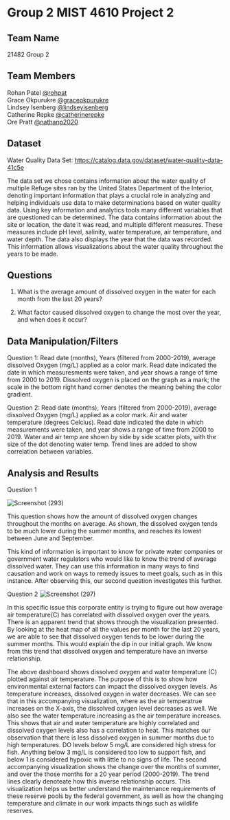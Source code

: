 # Group 2 MIST 4610 Project 2




## Team Name
21482 Group 2

## Team Members
Rohan Patel [@rohpat](https://github.com/rohpat)  <br>
Grace Okpurukre  [@graceokpurukre](https://github.com/graceokpurukre) <br>
Lindsey Isenberg [@lindseyisenberg](https://github.com/lindseyisenberg)  <br>
Catherine Repke  [@catherinerepke](https://github.com/catherinerepke) <br> 
Ore Pratt [@nathanp2020](https://github.com/nathanp2020) <br> 
## Dataset

Water Quality Data Set: https://catalog.data.gov/dataset/water-quality-data-41c5e

The data set we chose contains information about the water quality of multiple Refuge sites ran by the United States Department of the Interior, denoting important information that plays a crucial role in analyzing and helping individuals use data to make determinations based on water quality data. Using key information and analytics tools many different variables that are questioned can be determined.  The data contains information about the site or location, the date it was read, and multiple different measures. These measures include pH level, salinity, water temperature, air temperature, and water depth. The data also displays the year that the data was recorded. This information allows visualizations about the water quality throughout the years to be made. 

## Questions
1. What is the average amount of dissolved oxygen in the water for each month from the last 20 years?


2. What factor caused dissolved oxygen to change the most over the year, and when does it occur?

## Data Manipulation/Filters
Question 1: Read date (months), Years (filtered from 2000-2019), average dissolved Oxygen (mg/L) applied as a color mark. Read date indicated the date in which measuresments were taken, and year shows a range of time from 2000 to 2019.
Dissolved oxygen is placed on the graph as a mark; the scale in the bottom right hand corner denotes the meaning behing the color gradient.

Question 2:
Read date (months), Years (filtered from 2000-2019), average dissolved Oxygen (mg/L) applied as a color mark. Air and water temperature (degrees Celcius).  Read date indicated the date in which measurements were taken, and year shows a range of time from 2000 to 2019. Water and air temp are shown by side by side scatter plots, with the size of the dot denoting water temp. Trend lines are added to show correlation between variables.
## Analysis and Results

Question 1

![Screenshot (293)](https://github.com/nathanp2020/SP-24-MIST4610-Group2-Project2/assets/148779254/b58c8464-28ef-42a8-95f2-a04e7f585f1a)

This question shows how the amount of dissolved oxygen changes throughout the months on average. As shown, the dissolved oxygen tends to be much lower during the 
summer months, and reaches its lowest between June and September. 

This kind of information is important to know for private water companies or government water regulators who would like to know the trend of average dissolved water.
They can use this information in many ways to find causation and work on ways to remedy issues to meet goals, such as in this instance.  After observing this, our second question investigates this further. 



Question 2
![Screenshot (297)](https://github.com/nathanp2020/SP-24-MIST4610-Group2-Project2/assets/148779254/811bb26b-cda5-4731-97eb-b258499c323a)


In this specific issue this corporate entity is trying to figure out how average air temperature(C) has correlated with dissolved oxygen over the years. There is an apparent trend that shows through the visualization presented. 
By looking at the heat map of all the values per month for the last 20 years, we are able 
to see that dissolved oxygen tends to be lower during the summer months. This would explain the dip in our initial graph. We know from this trend that dissolved oxygen and temperature have an inverse relationship.


The above dashboard shows dissolved oxygen and water temperature (C) plotted against air temperature. The purpose of this is to show how environmental external factors can impact the dissolved oxygen levels. As temperature increases, dissolved oxygen in water decreases. We can see that in this accompanying visualization, where as the air temperatrue increases on the X-axis, the dissolved oxygen level decreases as well. We also see the water temperature increasing as the air temperature increases. This shows that air and water temperature are highly correlated and dissolved oxygen levels also has a correlation to heat. This matches our observation that there is less dissolved oxygen in summer months due to high temperatures.
DO levels below 5 mg/L are considered high stress for fish. Anything below 3 mg/L is considered too low to support fish, and below 1 is considered hypoxic with little to no signs of life.
The second accompanying visualization shows the change over the months of summer, and over the those months for a 20 year period (2000-2019). The trend lines clearly denoteate how this inverse relationship occurs. This visualization helps us better understand the maintenance requirements of these reserve pools by the federal government, as well as how the changing temperature and climate in our work impacts things such as wildlife reserves. 
